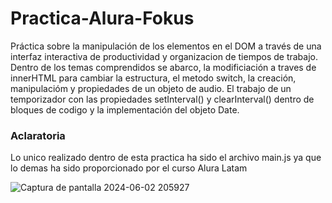 <h1 aling="center">Practica-Alura-Fokus</h1>
Práctica sobre la manipulación de los elementos en el DOM a través de una interfaz interactiva de productividad y organizacion de tiempos de trabajo.
Dentro de los temas comprendidos se abarco, la modificiación a traves de innerHTML para cambiar la estructura, el metodo switch, la creación, manipulacióm y propiedades de un objeto de audio.
El trabajo de un temporizador con las propiedades setInterval() y clearInterval() dentro de bloques de codigo y la implementación del objeto Date.

<h3>Aclaratoria</h3>
<p>Lo unico realizado dentro de esta practica ha sido el archivo main.js ya que lo demas ha sido proporcionado por el curso Alura Latam</p>

![Captura de pantalla 2024-06-02 205927](https://github.com/F4nnes/Practica-Alura-Fokus/assets/158781928/57c247ba-d6f9-42a2-a799-1c8f728b8c97)
